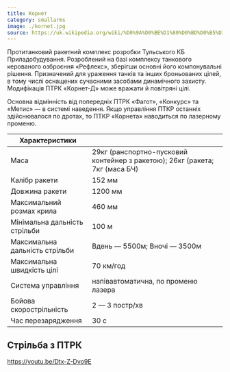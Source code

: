 ```yaml
---
title: Корнет
category: smallarms
image: ./kornet.jpg
source: https://uk.wikipedia.org/wiki/%D0%9A%D0%BE%D1%80%D0%BD%D0%B5%D1%82_(%D0%9F%D0%A2%D0%A0%D0%9A)
---
```


Протитанковий ракетний комплекс розробки Тульського КБ Приладобудування. Розроблений на базі комплексу танкового керованого озброєння «Рефлекс», зберігши основні його компонувальні рішення. Призначений для ураження танків та інших броньованих цілей, в тому числі оснащених сучасними засобами динамічного захисту. Модифікація ПТРК «Корнет-Д» може вражати й повітряні цілі.

Основна відмінність від попередніх ПТРК «Фагот», «Конкурс» та «Метис» — в системі наведення. Якщо управління ПТКР останніх здійснювалося по дротах, то ПТКР «Корнета» наводиться по лазерному променю.

| Характеристики                 |                                                                             |
| ------------------------------ | --------------------------------------------------------------------------- |
| Маса                           | 29кг (ранспортно-пусковий контейнер з ракетою); 26кг (ракета; 7кг (маса БЧ) |
| Калібр ракети                  | 152 мм                                                                      |
| Довжина ракети                 | 1200 мм                                                                     |
| Максимальний розмах крила      | 460 мм                                                                      |
| Мінімальна дальність стрільби  | 100 м                                                                       |
| Максимальна дальність стрільби | Вдень — 5500м; Вночі — 3500м                                                |
| Максимальна швидкість цілі     | 70 км/год                                                                   |
| Система управління             | напівавтоматична, по променю лазера                                         |
| Бойова скорострільність        | 2 — 3 постр/хв                                                              |
| Час перезарядження             | 30 с                                                                        |

## Стрільба з ПТРК

https://youtu.be/Dtx-Z-Dvo9E

